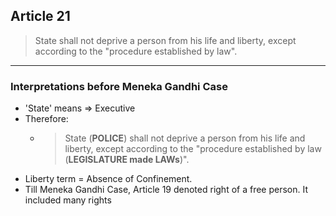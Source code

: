 ## Article 21
 > State shall not deprive a person from his life and liberty, except according to the "procedure established by law".
---
### Interpretations before Meneka Gandhi Case
- 'State' means => Executive
- Therefore: 
	- > State (**POLICE**) shall not deprive a person from his life and liberty, except according to the "procedure established by law (**LEGISLATURE made LAWs**)".
- Liberty term = Absence of Confinement.
- Till Meneka Gandhi Case, Article 19 denoted right of a free person. It included many rights

